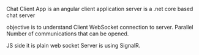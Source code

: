 Chat Client App is an angular client application
server is a .net core based chat server

objective is to understand Client WebSocket connection to server.
Parallel Number of communications that can be opened.

JS side it is plain web socket
Server is using SignalR.
